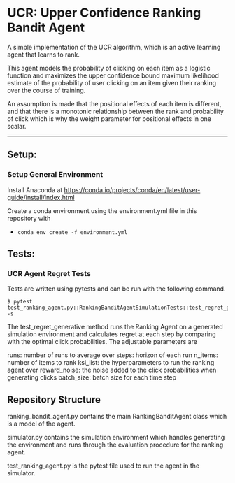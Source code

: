 # UCR: Upper Confidence Ranking Bandit Agent

A simple implementation of the UCR algorithm, which is an active learning agent that learns to rank.

This agent models the probability of clicking on each item as a logistic
function and maximizes the upper confidence bound maximum likelihood estimate of
the probability of user clicking on an item given their ranking over the course
of training.

An assumption is made that the positional effects of each item is different, and
that there is a monotonic relationship between the rank and probability of click
which is why the weight parameter for positional effects in one scalar.

---

## Setup:

### Setup General Environment

Install Anaconda at https://conda.io/projects/conda/en/latest/user-guide/install/index.html

Create a conda environment using the environment.yml file in this repository with

- `conda env create -f environment.yml`

## Tests:

### UCR Agent Regret Tests

Tests are written using pytests and can be run with the following command.

```
$ pytest test_ranking_agent.py::RankingBanditAgentSimulationTests::test_regret_generative -s
```

The test_regret_generative method runs the Ranking Agent on a generated simulation environment and calculates regret at each step by comparing with the optimal click probabilities. The adjustable parameters are

runs: number of runs to average over
steps: horizon of each run
n_items: number of items to rank
ksi_list: the hyperparameters to run the ranking agent over
reward_noise: the noise added to the click probabilities when generating clicks
batch_size: batch size for each time step

## Repository Structure

ranking_bandit_agent.py contains the main RankingBanditAgent class which is a model of the agent.

simulator.py contains the simulation environment which handles generating the environment and runs through the evaluation procedure for the ranking agent.

test_ranking_agent.py is the pytest file used to run the agent in the simulator.
